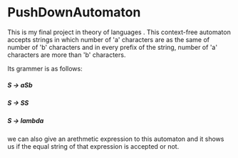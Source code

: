 # PushDownAutomaton
This is my final project in theory of languages
.
This context-free automaton accepts strings in which number of 'a' characters are as the same of number of 'b' characters and in every prefix of the string, number
of 'a' characters are more than 'b' characters.

Its grammer is as follows:

##### S -> aSb

##### S -> SS

##### S -> lambda

we can also give an arethmetic expression to this automaton and it shows us if the equal string of that expression is accepted or not.
